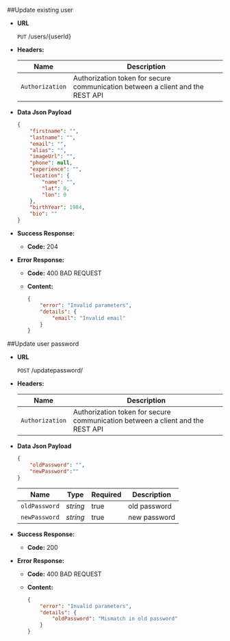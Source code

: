 ##<a name="update-existing-user"></a>Update existing user

* **URL**

	`PUT`
	/users/{userId}

* **Headers:**

	| Name            | Description                                                                    |
	|-----------------|--------------------------------------------------------------------------------|
	| `Authorization` | Authorization token for secure communication between a client and the REST API |

* **Data Json Payload**

	```json
	{
		"firstname": "",
		"lastname": "",
		"email": "",
		"alias": "",
		"imageUrl": "",
		"phone": null,
		"experience": "",
		"location": {
			"name": "",
			"lat": 0,
			"lon": 0
		},
		"birthYear": 1984,
		"bio": ""
	}
	```

* **Success Response:**

	* **Code:** 204

* **Error Response:**

	* **Code:** 400 BAD REQUEST
	* **Content:**

		```json
		{
			"error": "Invalid parameters",
			"details": {
				"email": "Invalid email"
			}
		}
		```

##<a name="update-user-password"></a>Update user password

* **URL**

	`POST`
	/updatepassword/

* **Headers:**

	| Name            | Description                                                                    |
	|-----------------|--------------------------------------------------------------------------------|
	| `Authorization` | Authorization token for secure communication between a client and the REST API |


* **Data Json Payload**

	```json
	{
		"oldPassword": "",
		"newPassword":""
	}
	```

	| Name          | Type     | Required | Description  |
	|---------------|----------|----------|--------------|
	| `oldPassword` | *string* | true     | old password |
	| `newPassword` | *string* | true     | new password |

* **Success Response:**

	* **Code:** 200

* **Error Response:**

	* **Code:** 400 BAD REQUEST
	* **Content:**

		```json
		{
			"error": "Invalid parameters",
			"details": {
				"oldPassword": "Mismatch in old password"
			}
		}
		```
